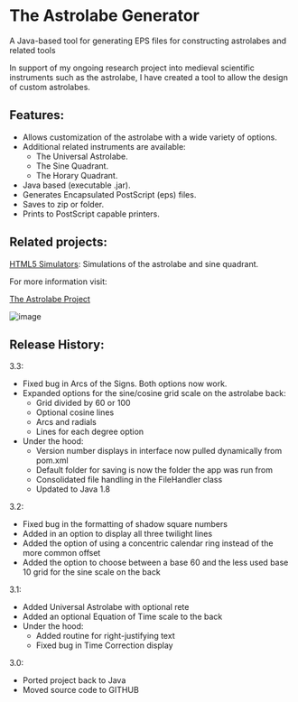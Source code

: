 # The Astrolabe Generator
A Java-based tool for generating EPS files for constructing astrolabes and related tools

In support of my ongoing research project into medieval scientific instruments such as the astrolabe, I have created a tool to allow the design of custom astrolabes. 

## Features:

- Allows customization of the astrolabe with a wide variety of options.
- Additional related instruments are available:
  - The Universal Astrolabe.
  - The Sine Quadrant.
  - The Horary Quadrant.
- Java based (executable .jar).
- Generates Encapsulated PostScript (eps) files.
- Saves to zip or folder.
- Prints to PostScript capable printers.

## Related projects:

[HTML5 Simulators](https://github.com/wymarc/html5-simulators): Simulations of the astrolabe and sine quadrant.

For more information visit:

[The Astrolabe Project](http://www.astrolabeproject.com/) 

![image](http://www.astrolabeproject.com/wp-content/uploads/2017/09/version3.png)

## Release History:

3.3:

- Fixed bug in Arcs of the Signs. Both options now work.
- Expanded options for the sine/cosine grid scale on the astrolabe back:
  - Grid divided by 60 or 100
  - Optional cosine lines
  - Arcs and radials
  - Lines for each degree option
- Under the hood:
  - Version number displays in interface now pulled dynamically from pom.xml
  - Default folder for saving is now the folder the app was run from
  - Consolidated file handling in the FileHandler class
  - Updated to Java 1.8

3.2:

- Fixed bug in the formatting of shadow square numbers
- Added in an option to display all three twilight lines
- Added the option of using a concentric calendar ring instead of the more common offset
- Added the option to choose between a base 60 and the less used base 10 grid for the sine scale on the back

3.1:

- Added Universal Astrolabe with optional rete
- Added an optional Equation of Time scale to the back
- Under the hood:
  - Added routine for right-justifying text
  - Fixed bug in Time Correction display

3.0:

- Ported project back to Java
- Moved source code to GITHUB

